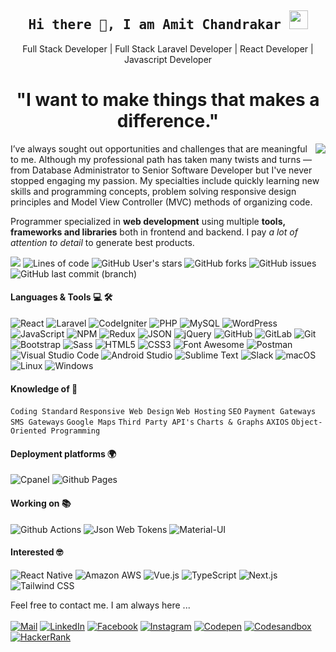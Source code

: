 <h2 align='center'><samp><strong>Hi there 👋, I am Amit Chandrakar <img src="https://media.giphy.com/media/WUlplcMpOCEmTGBtBW/giphy.gif" width="30"></strong></samp></h2>

<p align='center'>Full Stack Developer | Full Stack Laravel Developer | React Developer | Javascript Developer</p>

<h1 align="center"> "I want to make things that makes a difference."</h1>

<img align="right" src="https://github-readme-stats.vercel.app/api?username=amitchandrakar&&show_icons=true&title_color=ffffff&icon_color=blue&text_color=daf7dc&bg_color=151515">

<p align='left' text-align='justify'> I’ve always sought out opportunities and challenges that are meaningful to me. Although my professional path has taken many twists and turns — from Database Administrator to Senior Software Developer but I've never stopped engaging my passion. My specialties include quickly learning new skills and programming concepts, problem solving responsive design principles and Model View Controller (MVC) methods of organizing code.
</p>

Programmer specialized in **web development** using multiple **tools, frameworks and libraries** both in frontend and backend. I pay *a lot of attention to detail* to generate best products.


![](https://komarev.com/ghpvc/?username=amitchandrakar&color=blue)
![Lines of code](https://img.shields.io/tokei/lines/github/amitchandrakar/first-git-program)
![GitHub User's stars](https://img.shields.io/github/stars/amitchandrakar?logo=appveyor)
![GitHub forks](https://img.shields.io/github/forks/amitchandrakar/first-git-program)
![GitHub issues](https://img.shields.io/github/issues/amitchandrakar/first-git-program?color=blue)
![GitHub last commit (branch)](https://img.shields.io/github/last-commit/amitchandrakar/first-git-program/master?color=blue)

<h4> Languages & Tools 💻 🛠️ </h4>

![React](https://img.shields.io/badge/-React-000000?style=for-the-badge&logo=react)
![Laravel](https://img.shields.io/badge/-Laravel-000000?style=for-the-badge&logo=laravel&logoColor=ffffff&labelColor=FF2D20)
![CodeIgniter](https://img.shields.io/badge/-CodeIgniter-000000?style=for-the-badge&logo=CodeIgniter&logoColor=#E62A00&labelColor=ffffff)
![PHP](https://img.shields.io/badge/-PHP-000000?style=for-the-badge&logo=PHP&logoColor=#E62A00&labelColor=ffffff)
![MySQL](https://img.shields.io/badge/-MySQL-000000?style=for-the-badge&logo=mysql&labelColor=ffffff)
![WordPress](https://img.shields.io/badge/-WordPress-000000?style=for-the-badge&logo=wordpress&labelColor=21759B)
![JavaScript](https://img.shields.io/badge/-JavaScript-000000?style=for-the-badge&logo=javascript)
![NPM](https://img.shields.io/badge/-npm-000000?style=for-the-badge&logo=npm&labelColor=ffffff)
![Redux](https://img.shields.io/badge/-Redux-000000?style=for-the-badge&logo=redux&logoColor=764ABC&labelColor=ffffff)
![JSON](https://img.shields.io/badge/-JSON-000000?style=for-the-badge&logo=JSON&logoColor=000000&labelColor=ffffff)
![jQuery](https://img.shields.io/badge/-jQuery-000000?style=for-the-badge&logo=jQuery&logoColor=0769AD&labelColor=ffffff)
![GitHub](https://img.shields.io/badge/-GitHub-000000?style=for-the-badge&logo=github&logoColor=000000&labelColor=ffffff)
![GitLab](https://img.shields.io/badge/-GitLab-000000?style=for-the-badge&logo=GitLab&logoColor=#E62A00&labelColor=ffffff)
![Git](https://img.shields.io/badge/-Git-000000?style=for-the-badge&logo=git&logoColor=F05032&labelColor=ffffff)
![Bootstrap](https://img.shields.io/badge/-Bootstrap-000000?style=for-the-badge&logo=bootstrap&logoColor=ffffff&labelColor=563D7C)
![Sass](https://img.shields.io/badge/-Sass-000000?style=for-the-badge&logo=sass&logoColor=ffffff&labelColor=%23CC6699)
![HTML5](https://img.shields.io/badge/-HTML5-000000?style=for-the-badge&logo=html5&logoColor=ffffff&labelColor=E34F26)
![CSS3](https://img.shields.io/badge/-CSS3-000000?style=for-the-badge&logo=css3&logoColor=ffffff&labelColor=1572B6) 
![Font Awesome](https://img.shields.io/badge/-font%20awesome-000000?style=for-the-badge&logo=font-awesome&logoColor=339AF0&labelColor=ffffff)
![Postman](https://img.shields.io/badge/-Postman-000000?style=for-the-badge&logo=Postman&logoColor=#E62A00&labelColor=ffffff)
![Visual Studio Code](https://img.shields.io/badge/-VSCode-000000?style=for-the-badge&logo=visual-studio-code&labelColor=007ACC)
![Android Studio](https://img.shields.io/badge/-Android%20Studio-000000?style=for-the-badge&logo=Android%20Studio&logoColor=#E62A00&labelColor=ffffff)
![Sublime Text](https://img.shields.io/badge/-Sublime%20Text-000000?style=for-the-badge&logo=Sublime%20Text&logoColor=#E62A00&labelColor=ffffff)
![Slack](https://img.shields.io/badge/-Slack-000000?style=for-the-badge&logo=Slack&logoColor=#E62A00&labelColor=ffffff)
![macOS](https://img.shields.io/badge/-macOS-000000?style=for-the-badge&logo=macOS&logoColor=#E62A00&labelColor=563D7C)
![Linux](https://img.shields.io/badge/-Linux-000000?style=for-the-badge&logo=Linux&logoColor=#E62A00&labelColor=ffffff)
![Windows](https://img.shields.io/badge/-Windows-000000?style=for-the-badge&logo=windows&logoColor=ffffff&labelColor=0078D6)


<h4> Knowledge of 🧐 </h4>

`Coding Standard` `Responsive Web Design` `Web Hosting` `SEO` `Payment Gateways` `SMS Gateways` `Google Maps` `Third Party API's` `Charts & Graphs` `AXIOS` `Object-Oriented Programming`


<h4> Deployment platforms 🌍 </h4>

![Cpanel](https://img.shields.io/badge/-Cpanel-000000?style=for-the-badge&logo=Cpanel&logoColor=ffffff&labelColor=0078D6)
![Github Pages](https://img.shields.io/badge/-Github%20Pages-000000?style=for-the-badge&logo=github-pages)

<h4> Working on 📚 </h4>

![Github Actions](https://img.shields.io/badge/-Github%20Actions-000000?style=for-the-badge&logo=github-actions&logoColor=2088FF&labelColor=ffffff)
![Json Web Tokens](https://img.shields.io/badge/-Json%20Web%20Tokens-000000?style=for-the-badge&logo=json-web-tokens&logoColor=ffffff&labelColor=000000)
![Material-UI](https://img.shields.io/badge/-Material%20UI-000000?style=for-the-badge&logo=Material%20UI&logoColor=ffffff&labelColor=0081CB)


<h4> Interested 🤓 </h4>

![React Native](https://img.shields.io/badge/-React%20Native-000000?style=for-the-badge&logo=react&labelColor=000000)
![Amazon AWS](https://img.shields.io/badge/-Amazon%20AWS-000000?style=for-the-badge&logo=Amazon%20AWS&logoColor=#E62A00&labelColor=ffffff)
![Vue.js](https://img.shields.io/badge/-Vue.js-000000?style=for-the-badge&logo=Vue.js&logoColor=#E62A00&labelColor=ffffff)
![TypeScript](https://img.shields.io/badge/-TypeScript-000000?style=for-the-badge&logo=TypeScript&logoColor=#E62A00&labelColor=ffffff)
![Next.js](https://img.shields.io/badge/-Next.js-000000?style=for-the-badge&logo=Next.js&logoColor=#E62A00&labelColor=ffffff)
![Tailwind CSS](https://img.shields.io/badge/-Tailwind%20CSS-000000?style=for-the-badge&logo=Tailwind%20CSS&logoColor=#E62A00&labelColor=ffffff)

Feel free to contact me. I am always here ...
<br>
<br>
[![Mail](https://img.shields.io/badge/Gmail-amitchandrakar@gmail.com-gray?style=for-the-badge&logo=Gmail&logoColor=blue&labelColor=black)](mailto:amitchandrakar@gmail.com)
[![LinkedIn](https://img.shields.io/badge/LinkedIn-Amit%20Chandrakar-gray?style=for-the-badge&logo=LinkedIn&logoColor=blue&labelColor=black)](https://www.linkedin.com/in/amit-chandrakar-777258124/)
[![Facebook](https://img.shields.io/badge/Facebook-Amit%20Chandrakar-gray?style=for-the-badge&logo=Facebook&logoColor=blue&labelColor=black)](https://www.facebook.com/profile.php?id=100009761348624)
[![Instagram](https://img.shields.io/badge/Instagram-Amit%20Chandrakar-gray?style=for-the-badge&logo=Instagram&logoColor=blue&labelColor=black)](https://www.instagram.com/__amitchandrakar__/)
[![Codepen](https://img.shields.io/badge/Codepen-Amit%20Chandrakar-gray?style=for-the-badge&logo=codepen&logoColor=blue&labelColor=black)](https://codepen.io/amit-codepen)
[![Codesandbox](https://img.shields.io/badge/Codesandbox-Amit%20Chandrakar-gray?style=for-the-badge&logo=codesandbox&logoColor=blue&labelColor=black)](https://codesandbox.io/u/amitchandrakar)
[![HackerRank](https://img.shields.io/badge/HackerRank-Amit%20Chandrakar-gray?style=for-the-badge&logo=HackerRank&logoColor=blue&labelColor=black)](https://www.hackerrank.com/amitchandrakar01)
